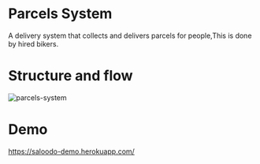 


# Parcels System

A delivery system that collects and delivers parcels for people,This is done by hired bikers.

# Structure and flow

![parcels-system](https://user-images.githubusercontent.com/20746347/52259122-daf56980-2936-11e9-9967-b94236fc06f5.jpg)


# Demo

https://saloodo-demo.herokuapp.com/
